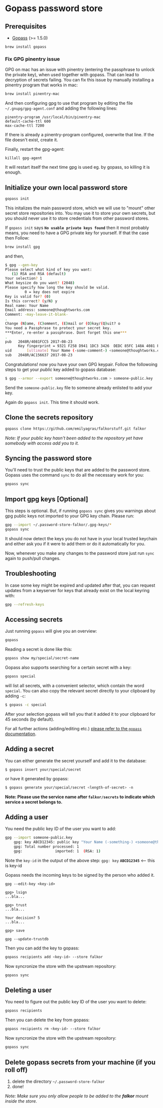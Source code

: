 # Gopass password store

## Prerequisites
- [Gopass](https://github.com/justwatchcom/gopass) (>= 1.5.0)

```
brew install gopass
```

### Fix GPG pinentry issue

GPG on mac has an issue with pinentry (entering the passphrase to unlock the private key), when used together with gopass. That can lead to decryption of secrets failing.
You can fix this issue by manually installing a pinentry program that works in mac:
```sh
brew install pinentry-mac
```
And then configuring gpg to use that program by editing the file `~/.gnupg/gpg-agent.conf`
and adding the following lines:
```
pinentry-program /usr/local/bin/pinentry-mac
default-cache-ttl 600
max-cache-ttl 7200
```
If there is already a pinentry-program configured, overwrite that line. If the file doesn't exist, create it.

Finally, restart the gpg-agent:
```
killall gpg-agent
```
It will restart itself the next time gpg is used eg. by gopass, so killing it is enough.


## Initialize your own local password store

```sh
gopass init
```

This initalizes the main password store, which we will use to "mount" other secret store repositories into. You may use it to store your own secrets, but you should never use it to store credentials from other password stores.

If `gopass init` says **`No usable private keys found`** then it most probably means, you need to have a GPG private key for yourself. If that the case then Follow:

```sh
brew install gpg
```

and then,

```sh
$ gpg --gen-key
Please select what kind of key you want:
   (1) RSA and RSA (default)
Your selection? 1
What keysize do you want? (2048)
Please specify how long the key should be valid.
         0 = key does not expire
Key is valid for? (0)
Is this correct? (y/N) y
Real name: Your Name
Email address: someone@thoughtworks.com
Comment: -may-leave-it-blank-
.
Change (N)ame, (C)omment, (E)mail or (O)kay/(Q)uit? o
You need a Passphrase to protect your secret key.
***Enter, re-enter a passphrase. Dont forget this one***
.
pub   2048R/4081FCC5 2017-08-23
      Key fingerprint = 9321 F258 D941 1DC3 3426  DEDC 85FC 148A 4081 FCC5
uid       [ultimate] Your Name (-some-comment-) <someone@thoughtworks.com>
sub   2048R/AC156637 2017-08-23
```

Congratulations! now you have your own GPG keypair. Follow the followoing steps to get your _public_ key added to gopass database:

```sh
$ gpg --armor --export someone@thoughtworks.com > someone-public.key
```

Send the `someone-public.key` file to someone already enlisted to add your key.

Again do `gopass init`. This time it should work.

## Clone the secrets repository

```sh
gopass clone https://github.com/emilyagras/falkorstuff.git falkor
```

_Note: If your public key hasn't been added to the repository yet have somebody with access add you to it._

## Syncing the password store

You'll need to trust the public keys that are added to the password store. Gopass uses the command `sync` to do all the necessary work for you:

```sh
gopass sync
```

## Import gpg keys [Optional]

This steps is optional. But, if running `gopass sync` gives you warnings about gpg public keys not imported to your GPG key chain. Please run:

```sh
gpg --import ~/.password-store-falkor/.gpg-keys/*
gopass sync
```

It should now detect the keys you do not have in your local trusted keychain and either ask you if it were to add them or do it automatically for you.

Now, whenever you make any changes to the password store just run `sync` again to push/pull changes.

## Troubleshooting

In case some key might be expired and updated after that, you can request updates from a keyserver for keys that already exist on the local keyring with:

```sh
gpg --refresh-keys
```

## Accessing secrets

Just running `gopass` will give you an overview:

```sh
gopass
```

Reading a secret is done like this:

```sh
gopass show my/special/secret-name
```

Gopass also supports searching for a certain secret with a key:

```sh
gopass special
```

will list all secrets, with a convenient selector, which contain the word `special`. You can also copy the relevant secret directly to your clipboard by adding `-c`:

```sh
$ gopass -c special
```

After your selection gopass will tell you that it added it to your clipboard for 45 seconds (by default).

For all further actions (adding/editing etc.) [please refer to the `gopass` documentation](https://github.com/justwatchcom/gopass#standard-features).

## Adding a secret

You can either generate the secret yourself and add it to the database:

```
$ gopass insert your/special/secret
```

or have it generated by gopass:

```sh
$ gopass generate your/special/secret <length-of-secret> -n
```

**Note: Please use the service name after `falkor/secrets` to indicate which service a secret belongs to.**

## Adding a user

You need the public key ID of the user you want to add:

```sh
gpg --import someone-public.key
    gpg: key ABCD12345: public key "Your Name (-something-) <someone@thoughtworks.com>" imported
    gpg: Total number processed: 1
    gpg:               imported: 1  (RSA: 1)
```

Note the `key-id` in the output of the above step: `gpg: key` **`ABCD12345`** <-- this is key-id

Gopass needs the incoming keys to be signed by the person who added it.

```
gpg --edit-key <key-id>

gpg> lsign
...bla...

gpg> trust
...bla...

Your decision? 5
...bla...

gpg> save

gpg --update-trustdb
```

Then you can add the key to gopass:

```sh
gopass recipients add <key-id> --store falkor
```

Now syncronize the store with the upstream repository:

```sh
gopass sync
```

## Deleting a user

You need to figure out the  public key ID of the user you want to delete:

```sh
gopass recipients
```

Then you can delete the key from gopass:

```sh
gopass recipients rm <key-id> --store falkor
```

Now syncronize the store with the upstream repository:

```sh
gopass sync
```


## Delete gopass secrets from your machine (if you roll off)

1. delete the directory `~/.password-store-falkor`
2. done!


_Note: Make sure you only allow people to be added to the **falkor** mount inside the store._
